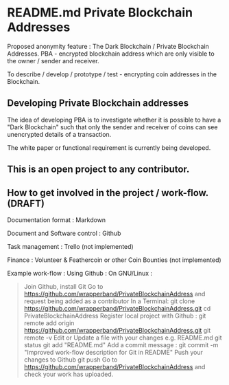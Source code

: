 README.md
Private Blockchain Addresses
============================
Proposed anonymity feature : The Dark Blockchain / Private Blockchain Addresses. 
PBA - encrypted blockchain address which are only visible to the owner / sender and receiver.

To describe / develop / prototype / test - encrypting coin addresses in the Blockchain.

Developing Private Blockchain addresses
---------------------------------------
The idea of developing PBA is to investigate whether it is possible to have a "Dark Blockchain" such that only the sender and receiver of coins can see unencrypted details of a transaction.

The white paper or functional requirement is currently being developed.

This is an open project to any contributor.
-------------------------------------------

How to get involved in the project / work-flow. (DRAFT)
-------------------------------------------------------

Documentation format : Markdown

Document and Software control : Github 

Task management : Trello (not implemented)

Finance : Volunteer & Feathercoin or other Coin Bounties (not implemented)

Example work-flow :
 Using Github : On GNU/Linux :
> Join Github, install Git
> Go to https://github.com/wrapperband/PrivateBlockchainAddress and request being added as a contributor
 In a Terminal:
> git clone https://github.com/wrapperband/PrivateBlockchainAddress.git
> cd PrivateBlockchainAddress
 Register local project with Github :
> git remote add origin https://github.com/wrapperband/PrivateBlockchainAddress.git
> git remote -v
 Edit or Update a file with your changes e.g. README.md
> git status
> git add "README.md"
 Add a commit message :
> git commit -m "Improved work-flow description for Git in README"
 Push your changes to Github
> git push
> Go to https://github.com/wrapperband/PrivateBlockchainAddress and check your work has uploaded.




